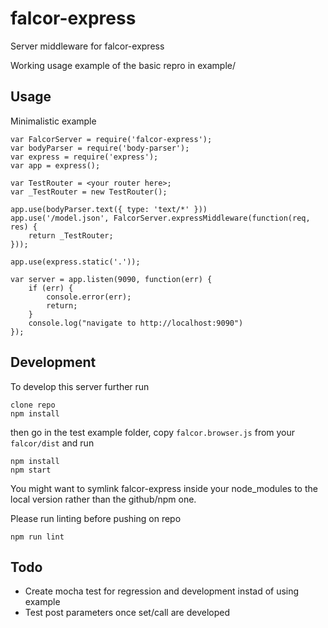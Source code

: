 # falcor-express
Server middleware for falcor-express

Working usage example of the basic repro in example/

## Usage
Minimalistic example

```
var FalcorServer = require('falcor-express');
var bodyParser = require('body-parser');
var express = require('express');
var app = express();

var TestRouter = <your router here>;
var _TestRouter = new TestRouter();

app.use(bodyParser.text({ type: 'text/*' }))
app.use('/model.json', FalcorServer.expressMiddleware(function(req, res) {
    return _TestRouter;
}));

app.use(express.static('.'));

var server = app.listen(9090, function(err) {
    if (err) {
        console.error(err);
        return;
    }
    console.log("navigate to http://localhost:9090")
});

```

## Development
To develop this server further run
```
clone repo
npm install
```
then go in the test example folder, copy ``falcor.browser.js`` from your ``falcor/dist`` and run
```
npm install
npm start
```
You might want to symlink falcor-express inside your node_modules to the local version rather than the github/npm one.

Please run linting before pushing on repo
```
npm run lint
```

## Todo
 * Create mocha test for regression and development instad of using example  
 * Test post parameters once set/call are developed  
 